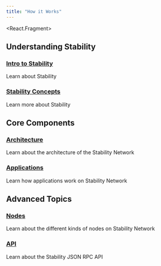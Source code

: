 ```yaml
---
title: "How it Works"
---
```


<React.Fragment>

  <div className="docs-card-container">
      <h2>Understanding Stability</h2>
      <div className="row row-cols-1 row-cols-md-3 g-4">
          <div className="col" style={{ marginBottom: '20px' }}>
            <div className="card h-100">
                  <div className="card-body">
                      <h3 className="card-title"><a href="/how_it_works/intro_to_stability">Intro to Stability</a></h3>
                      <p className="card-text">Learn about Stability</p>
                  </div>
              </div>     
          </div>
          <div className="col" style={{ marginBottom: '20px' }}>
              <div className="card h-100">
                  <div className="card-body">
                      <h3 className="card-title"><a href="/how_it_works/stability_concepts">Stability Concepts</a></h3>
                      <p className="card-text">Learn more about Stability</p>
                  </div>
              </div>
          </div>
      </div>
  </div>

  <div className="docs-card-container">
      <h2>Core Components</h2>
      <div className="row row-cols-1 row-cols-md-3 g-4">
          <div className="col" style={{ marginBottom: '20px' }}>
              <div className="card h-100">
                  <div className="card-body">
                      <h3 className="card-title"><a href="/how_it_works/architecture">Architecture</a></h3>
                      <p className="card-text">Learn about the architecture of the Stability Network</p>
                  </div>
              </div>
          </div>
          <div className="col" style={{ marginBottom: '20px' }}>
              <div className="card h-100">
                  <div className="card-body">
                      <h3 className="card-title"><a href="/how_it_works/applications">Applications</a></h3>
                      <p className="card-text">Learn how applications work on Stability Network</p>
                  </div>
              </div>
          </div>
      </div>
  </div>

  <div className="docs-card-container">
      <h2>Advanced Topics</h2>
      <div className="row row-cols-1 row-cols-md-3 g-4">
          <div className="col">
              <div className="card h-100">
                  <div className="card-body">
                      <h3 className="card-title"><a href="/how_it_works/nodes">Nodes</a></h3>
                      <p className="card-text">Learn about the different kinds of nodes on Stability Network</p>
                  </div>
              </div>
          </div>
          <div className="col">
              <div className="card h-100">
                  <div className="card-body">
                      <h3 className="card-title"><a href="/how_it_works/api">API</a></h3>
                      <p className="card-text">Learn about the Stability JSON RPC API</p>
                  </div>
              </div>
          </div>
      </div>
  </div>
</React.Fragment>
